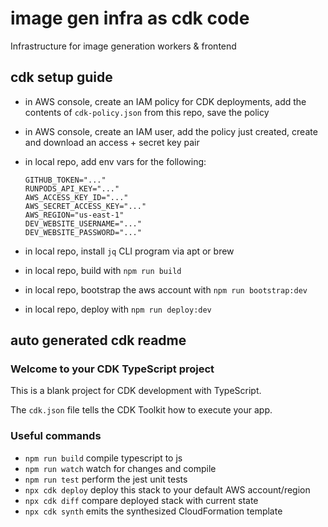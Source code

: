 # image gen infra as cdk code

Infrastructure for image generation workers & frontend

## cdk setup guide

-   in AWS console, create an IAM policy for CDK deployments, add the contents of `cdk-policy.json` from this repo, save the policy
-   in AWS console, create an IAM user, add the policy just created, create and download an access + secret key pair
-   in local repo, add env vars for the following:

    ```
    GITHUB_TOKEN="..."
    RUNPODS_API_KEY="..."
    AWS_ACCESS_KEY_ID="..."
    AWS_SECRET_ACCESS_KEY="..."
    AWS_REGION="us-east-1"
    DEV_WEBSITE_USERNAME="..."
    DEV_WEBSITE_PASSWORD="..."
    ```

-   in local repo, install `jq` CLI program via apt or brew
-   in local repo, build with `npm run build`
-   in local repo, bootstrap the aws account with `npm run bootstrap:dev`
-   in local repo, deploy with `npm run deploy:dev`

## auto generated cdk readme

### Welcome to your CDK TypeScript project

This is a blank project for CDK development with TypeScript.

The `cdk.json` file tells the CDK Toolkit how to execute your app.

### Useful commands

-   `npm run build` compile typescript to js
-   `npm run watch` watch for changes and compile
-   `npm run test` perform the jest unit tests
-   `npx cdk deploy` deploy this stack to your default AWS account/region
-   `npx cdk diff` compare deployed stack with current state
-   `npx cdk synth` emits the synthesized CloudFormation template

